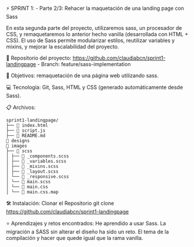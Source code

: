 ⚡️ SPRINT 1: - Parte 2/3: Rehacer la maquetación de una landing page con Sass

En esta segunda parte del proyecto, utilizaremos sass, un procesador de CSS, y remaquetaremos lo anterior hecho vanilla (desarrollada con HTML + CSS).
El uso de Sass permite modularizar estilos, reutilizar variables y mixins, y mejorar la escalabilidad del proyecto.

🔗 Repositorio del proyecto: https://github.com/claudiabcn/sprint1-landingpage - Branch: feature/sass-implementation

🎯 Objetivos: remaquetación de una página web utilizando sass.

💻 Tecnología: Git, Sass, HTML y CSS (generado automáticamente desde Sass).

📋 Archivos:
```
sprint1-landingpage/
├── 📄 index.html
├── 📄 script.js
├── 📄 README.md
📁 designs
📁 images
├── 📁 scss
│ ├── 📄 _components.scss
│ ├── 📄 _variables.scss
│ ├── 📄 _mixins.scss
│ ├── 📄 _layout.scss  
│ └── 📄 _responsive.scss 
│ └── 📄 main.scss 
│ └── 📄 main.css 
│ └── 📄 main.css.map 
```

🛠 Instalación: Clonar el Repositorio git clone https://github.com/claudiabcn/sprint1-landingpage

⭐ Aprendizajes y retos encontrados: He aprendido a usar Sass. La migración a SASS sin alterar el diseño ha sido un reto.
El tema de la compilación y hacer que quede igual que la rama vanilla.
